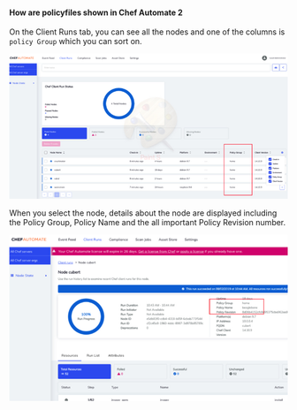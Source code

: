 #### How are policyfiles shown in Chef Automate 2

On the Client Runs tab, you can see all the nodes and one of the columns is ```policy Group``` which you can sort on.

![Policyfile](/images/a2_policyfile_client_runs.jpg)


When you select the node, details about the node are displayed including the Policy Group, Policy Name and the all important Policy Revision number.

![Policyfile](/images/a2_policy_file_node.jpg)
